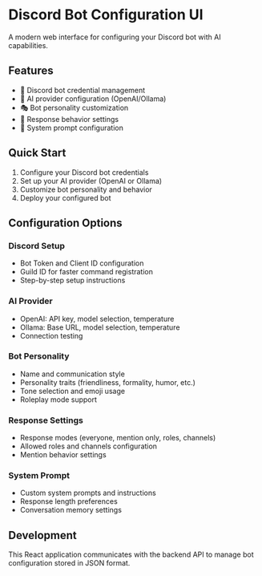 # Discord Bot Configuration UI

A modern web interface for configuring your Discord bot with AI capabilities.

## Features

- 🤖 Discord bot credential management
- 🧠 AI provider configuration (OpenAI/Ollama)
- 🎭 Bot personality customization
- 💬 Response behavior settings
- 🎯 System prompt configuration

## Quick Start

1. Configure your Discord bot credentials
2. Set up your AI provider (OpenAI or Ollama)
3. Customize bot personality and behavior
4. Deploy your configured bot

## Configuration Options

### Discord Setup
- Bot Token and Client ID configuration
- Guild ID for faster command registration
- Step-by-step setup instructions

### AI Provider
- OpenAI: API key, model selection, temperature
- Ollama: Base URL, model selection, temperature
- Connection testing

### Bot Personality
- Name and communication style
- Personality traits (friendliness, formality, humor, etc.)
- Tone selection and emoji usage
- Roleplay mode support

### Response Settings
- Response modes (everyone, mention only, roles, channels)
- Allowed roles and channels configuration
- Mention behavior settings

### System Prompt
- Custom system prompts and instructions
- Response length preferences
- Conversation memory settings

## Development

This React application communicates with the backend API to manage bot configuration stored in JSON format.
